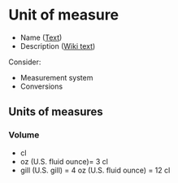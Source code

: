 # Unit of measure #
  * Name ([Text](Text.md))
  * Description ([Wiki text](WikiText.md))

Consider:
  * Measurement system
  * Conversions

## Units of measures ##
### Volume ###
  * cl
  * oz (U.S. fluid ounce)= 3 cl
  * gill (U.S. gill) = 4 oz (U.S. fluid ounce) = 12 cl